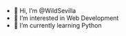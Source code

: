 - 👋 Hi, I’m @WildSevilla
- 👀 I’m interested in Web Development
- 🌱 I’m currently learning Python

<!---
WildSevilla/WildSevilla is a ✨ special ✨ repository because its `README.md` (this file) appears on your GitHub profile.
You can click the Preview link to take a look at your changes.
--->
